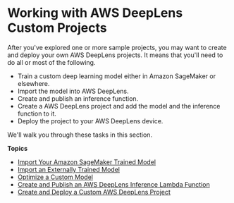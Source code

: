 # Working with AWS DeepLens Custom Projects<a name="deeplens-custom-projects"></a>

After you've explored one or more sample projects, you may want to create and deploy your own AWS DeepLens projects\. It means that you'll need to do all or most of the following\.
+ Train a custom deep learning model either in Amazon SageMaker or elsewhere\.
+ Import the model into AWS DeepLens\.
+ Create and publish an inference function\.
+ Create a AWS DeepLens project and add the model and the inference function to it\.
+ Deploy the project to your AWS DeepLens device\.

We'll walk you through these tasks in this section\.

**Topics**
+ [Import Your Amazon SageMaker Trained Model](deeplens-import-from-sagemaker.md)
+ [Import an Externally Trained Model](deeplens-import-external-trained.md)
+ [Optimize a Custom Model](deeplens-optimize-model.md)
+ [Create and Publish an AWS DeepLens Inference Lambda Function](deeplens-inference-lambda-create.md)
+ [Create and Deploy a Custom AWS DeepLens Project](deeplens-create-custom-project.md)